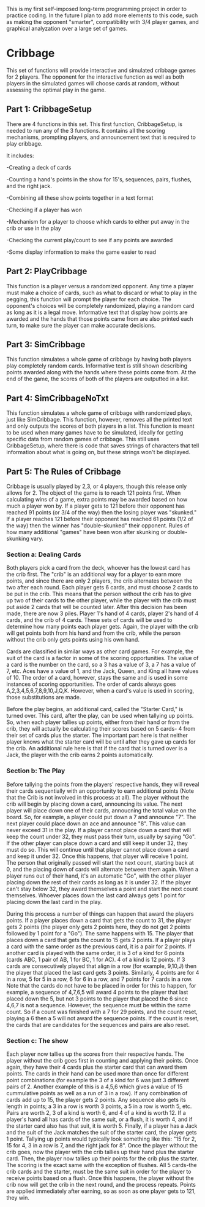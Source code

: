 This is my first self-imposed long-term programming project in order to practice coding. In the future I plan to add more elements to this code, such as making the opponent "smarter", compatibility with 3/4 player games, and graphical analyzation over a large set of games.

# Cribbage
This set of functions will provide interactive and simulated cribbage games for 2 players. The opponent for the interactive function as well as both players in the simulated games will choose cards at random, without assessing the optimal play in the game.

## Part 1: CribbageSetup

There are 4 functions in this set. This first function, CribbageSetup, is needed to run any of the 3 functions. It contains all the scoring mechanisms, prompting players, and announcement text that is required to play cribbage.

It includes:

  -Creating a deck of cards

  -Counting a hand's points in the show for 15's, sequences, pairs, flushes, and the right jack.

  -Combining all these show points together in a text format

  -Checking if a player has won

  -Mechanism for a player to choose which cards to either put away in the crib or use in the play

  -Checking the current play/count to see if any points are awarded

  -Some display information to make the game easier to read

## Part 2: PlayCribbage

This function is a player versus a randomized opponent. Any time a player must make a choice of cards, such as what to discard or what to play in the pegging, this function will prompt the player for each choice. The opponent's choices will be completely randomized, playing a random card as long as it is a legal move. Informative text that display how points are awarded and the hands that those points came from are also printed each turn, to make sure the player can make accurate decisions.

## Part 3: SimCribbage

This function simulates a whole game of cribbage by having both players play completely random cards. Informative text is still shown describing points awarded along with the hands where these points come from. At the end of the game, the scores of both of the players are outputted in a list.

## Part 4: SimCribbageNoTxt

This function simulates a whole game of cribbage with randomized plays, just like SimCribbage. This function, however, removes all the printed text and only outputs the scores of both players in a list. This function is meant to be used when many games have to be simulated, ideally for getting specific data from random games of cribbage. This still uses CribbageSetup, where there is code that saves strings of characters that tell information about what is going on, but these strings won't be displayed.

## Part 5: The Rules of Cribbage

Cribbage is usually played by 2,3, or 4 players, though this release only allows for 2. The object of the game is to reach 121 points first. When calculating wins of a game, extra points may be awarded based on how much a player won by. If a player gets to 121 before their opponent has reached 91 points (or 3/4 of the way) then the losing player was "skunked." If a player reaches 121 before their opponent has reached 61 points (1/2 of the way) then the winner has "double-skunked" their opponent. Rules of how many additional "games" have been won after skunking or double-skunking vary.

### Section a: Dealing Cards

Both players pick a card from the deck, whoever has the lowest card has the crib first. The "crib" is an additional way for a player to earn more points, and since there are only 2 players, the crib alternates between the two after each round. Each player gets 6 cards, and must choose 2 cards to be put in the crib. This means that the person without the crib has to give up two of their cards to the other player, while the player with the crib must put aside 2 cards that will be counted later. After this decision has been made, there are now 3 piles. Player 1's hand of 4 cards, player 2's hand of 4 cards, and the crib of 4 cards. These sets of cards will be used to determine how many points each player gets. Again, the player with the crib will get points both from his hand and from the crib, while the person without the crib only gets points using his own hand.

Cards are classified in similar ways as other card games. For example, the suit of the card is a factor in some of the scoring opportunities. The value of a card is the number on the card, so a 3 has a value of 3, a 7 has a value of 7, etc. Aces have a value of 1, and the Jack, Queen, and King all have values of 10. The order of a card, however, stays the same and is used in some instances of scoring opportunities. The order of cards always goes A,2,3,4,5,6,7,8,9,10,J,Q,K. However, when a card's value is used in scoring, those substitutions are made.

Before the play begins, an additional card, called the "Starter Card," is turned over. This card, after the play, can be used when tallying up points. So, when each player tallies up points, either from their hand or from the crib, they will actually be calculating their scores based on 5 cards- 4 from their set of cards plus the starter. The important part here is that neither player knows what the starter card will be until after they gave up cards for the crib. An additional rule here is that if the card that is turned over is a Jack, the player with the crib earns 2 points automatically.

### Section b: The Play

Before tallying the points from the players' respective hands, they will reveal their cards sequentially with an opportunity to earn additional points (Note that the Crib is not involved in this process at all). The player without the crib will begin by placing down a card, announcing its value. The next player will place down one of their cards, annoucning the total value on the board. So, for example, a player could put down a 7 and announce "7". The next player could place down an ace and announce "8". This value can never exceed 31 in the play. If a player cannot place down a card that will keep the count under 32, they must pass their turn, usually by saying "Go". If the other player can place down a card and still keep it under 32, they must do so. This will continue until that player cannot place down a card and keep it under 32. Once this happens, that player will receive 1 point. The person that originally passed will start the next count, starting back at 0, and the placing down of cards will alternate between them again. When a player runs out of their hand, it's an automatic "Go", with the other player placing down the rest of their cards as long as it is under 32. If the player can't stay below 32, they award themselves a point and start the next count themselves. Whoever places down the last card always gets 1 point for placing down the last card in the play.

During this process a number of things can happen that award the players points. If a player places down a card that gets the count to 31, the player gets 2 points (the player only gets 2 points here, they do not get 2 points followed by 1 point for a "Go"). The same happens with 15. The player that places down a card that gets the count to 15 gets 2 points. If a player plays a card with the same order as the previous card, it is a pair for 2 points. If another card is played with the same order, it is 3 of a kind for 6 points (cards ABC, 1 pair of AB, 1 for BC, 1 for AC). 4 of a kind is 12 points. If 3 cards are consecutively played that align in a row (for example, 9,10,J) then the player that placed the last card gets 3 points. Similarly, 4 points are for 4 in a row, 5 for 5 in a row, 6 for 6 in a row, and 7 points for 7 cards in a row. Note that the cards do not have to be placed in order for this to happen, for example, a sequence of 4,7,6,5 will award 4 points to the player that last placed down the 5, but not 3 points to the player that placed the 6 since 4,6,7 is not a sequence. However, the sequence must be within the same count. So if a count was finished with a 7 for 29 points, and the count reset, playing a 6 then a 5 will not award the sequence points. If the count is reset, the cards that are candidates for the sequences and pairs are also reset.

### Section c: The show

Each player now tallies up the scores from their respective hands. The player without the crib goes first in counting and applying their points. Once again, they have their 4 cards plus the starter card that can award them points. The cards in their hand can be used more than once for different point combinations (for example the 3 of a kind for 6 was just 3 different pairs of 2. Another example of this is a 4,5,6 which gives a value of 15 cummulative points as well as a run of 3 in a row). If any combination of cards add up to 15, the player gets 2 points. Any sequence also gets its length in points; a 3 in a row is worth 3 points, a 5 in a row is worth 5, etc. Pairs are worth 2, 3 of a kind is worth 6, and 4 of a kind is worth 12. If a player's hand all has cards of the same suit, or a flush, it is worth 4, and if the starter card also has that suit, it is worth 5. Finally, if a player has a Jack and the suit of the Jack matches the suit of the starter card, the player gets 1 point. Tallying up points would typically look something like this: "15 for 2, 15 for 4, 3 in a row is 7, and the right jack for 8". Once the player without the crib goes, now the player with the crib tallies up their hand plus the starter card. Then, the player now tallies up their points for the crib plus the starter. The scoring is the exact same with the exception of flushes. All 5 cards-the crib cards and the starter, must be the same suit in order for the player to receive points based on a flush. Once this happens, the player without the crib now will get the crib in the next round, and the process repeats. Points are applied immediately after earning, so as soon as one player gets to 121, they win.
